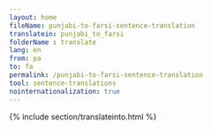 ```yaml
---
layout: home
fileName: punjabi-to-farsi-sentence-translation
translatein: punjabi_to_farsi
folderName : translate
lang: en
from: pa
to: fa
permalink: /punjabi-to-farsi-sentence-translation
tool: sentence-translations
nointernationalization: true
---
```

{% include section/translateinto.html %}
